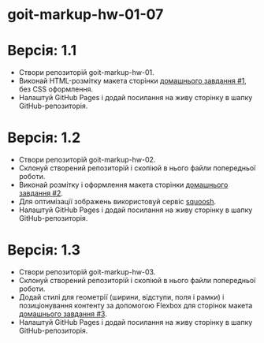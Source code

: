 # goit-markup-hw-01-07

# Версія: 1.1

<ul>
<li>Створи репозиторій goit-markup-hw-01.</li>
<li>Виконай HTML-розмітку макета сторінки
<a href="https://www.figma.com/file/Y9p8ejKFe0rOmJQf8lYc48/Web-Studio-(Version-3.0)-(Copy)?type=design&node-id=0-1&mode=design&t=7htEKVQ7ZIvP4NqY-0">домашнього
завдання #1</a>, без CSS оформлення.</li>
<li>Налаштуй GitHub Pages і додай посилання на
живу сторінку в шапку GitHub-репозиторія.</li>
</ul>

# Версія: 1.2

<ul>
<li>Створи репозиторій goit-markup-hw-02.</li>
<li>Склонуй створений репозиторій і скопіюй в
нього файли попередньої роботи.</li>
<li>Виконай розмітку і оформлення макета сторінки
<a href="https://www.figma.com/file/B1m2uk25m1eAgroESAuM2g/Web-Studio-(Version-3.0)?type=design&node-id=296708-626&mode=design&t=XpJ2m09tUuJVEhN3-0">домашнього
завдання #2</a>.</li>
<li>Для оптимізації зображень використовуй сервіс
<a href="https://squoosh.app/">squoosh</a>.</li>
<li>Налаштуй GitHub Pages і додай
посилання на живу сторінку в шапку GitHub-репозиторія.</li>
</ul>

# Версія: 1.3

<ul>
<li>Створи репозиторій goit-markup-hw-03.</li>
<li>Склонуй створений репозиторій і скопіюй в нього файли попередньої роботи.</li>
<li>Додай стилі для геометрії (ширини, відступи, поля і рамки) і позиціонування контенту за допомогою Flexbox для сторінок макета <a href="https://www.figma.com/file/B1m2uk25m1eAgroESAuM2g/Web-Studio-(Version-3.0)?type=design&node-id=296708-626&mode=design&t=XpJ2m09tUuJVEhN3-0">домашнього
завдання #3</a>.</li>
<li>Налаштуй GitHub Pages і додай посилання на живу сторінку в шапку GitHub-репозиторія.</li>
</ul>
